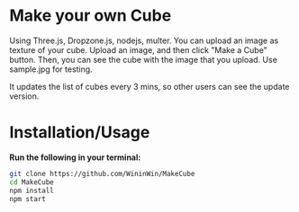 # Make your own Cube

Using Three.js, Dropzone.js, nodejs, multer. 
You can upload an image as texture of your cube. 
Upload an image, and then click "Make a Cube" button. Then, you can see the cube with the image that you upload. Use sample.jpg for testing. 

It updates the list of cubes every 3 mins, so other users can see the update version. 

# Installation/Usage

**Run the following in your terminal:**

```bash
git clone https://github.com/WininWin/MakeCube
cd MakeCube
npm install
npm start

```